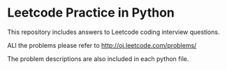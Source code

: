 Leetcode Practice in Python
==============
This repository includes answers to Leetcode coding interview questions.

ALl the problems please refer to http://oj.leetcode.com/problems/

The problem descriptions are also included in each python file.


